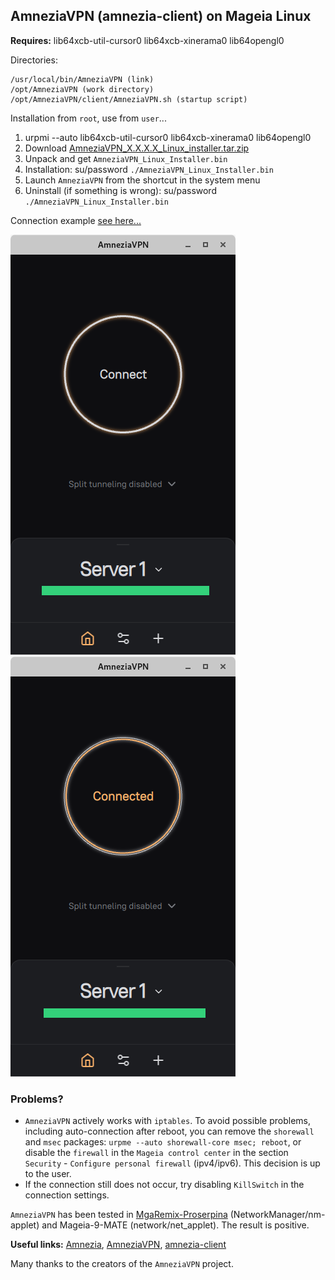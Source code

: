 ## AmneziaVPN (amnezia-client) on Mageia Linux
**Requires:** lib64xcb-util-cursor0 lib64xcb-xinerama0 lib64opengl0

Directories:
```
/usr/local/bin/AmneziaVPN (link)
/opt/AmneziaVPN (work directory)
/opt/AmneziaVPN/client/AmneziaVPN.sh (startup script)
```
Installation from `root`, use from `user`...

1. urpmi --auto lib64xcb-util-cursor0 lib64xcb-xinerama0 lib64opengl0
2. Download [AmneziaVPN_X.X.X.X_Linux_installer.tar.zip](https://github.com/amnezia-vpn/amnezia-client/releases)
3. Unpack and get `AmneziaVPN_Linux_Installer.bin`
4. Installation: su/password `./AmneziaVPN_Linux_Installer.bin`
5. Launch `AmneziaVPN` from the shortcut in the system menu
6. Uninstall (if something is wrong): su/password `./AmneziaVPN_Linux_Installer.bin` 

Connection example [see here...](https://github.com/ImMALWARE/bash-warp-generator)

![](https://github.com/AKotov-dev/AmneziaOnMageia/blob/main/Snapshot1.png) ![](https://github.com/AKotov-dev/AmneziaOnMageia/blob/main/Snapshot2.png)

### Problems?
+ `AmneziaVPN` actively works with `iptables`. To avoid possible problems, including auto-connection after reboot, you can remove the `shorewall` and `msec` packages: `urpme --auto shorewall-core msec; reboot`, оr disable the `firewall` in the `Mageia control center` in the section `Security` - `Configure personal firewall` (ipv4/ipv6). This decision is up to the user.
+ If the connection still does not occur, try disabling `KillSwitch` in the connection settings.

`AmneziaVPN` has been tested in [MgaRemix-Proserpina](https://github.com/AKotov-dev/MgaRemix-Proserpina) (NetworkManager/nm-applet) and Mageia-9-MATE (network/net_applet). The result is positive.

**Useful links:** [Amnezia](https://amnezia.org), [AmneziaVPN](https://github.com/amnezia-vpn), [amnezia-client](https://github.com/amnezia-vpn/amnezia-client)

Many thanks to the creators of the `AmneziaVPN` project.
